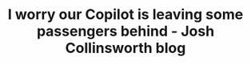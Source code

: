 ---
layout: bookmark
title: I worry our Copilot is leaving some passengers behind - Josh Collinsworth blog
tags:
  - Bookmarks
  - AI
  - Accessibility
created: '2024-03-10T22:02:18.481Z'
link: https://joshcollinsworth.com/blog/copilot#footnote-link-3
id: 751868979
excerpt: >-
  Why I worry about the effect GitHub Copilot is having and will continue to
  have on the accessibility of the web at scale.
image: https://joshcollinsworth.com/images/post_images/copilot/copilot.webp
---